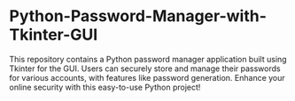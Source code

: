 # Python-Password-Manager-with-Tkinter-GUI
This repository contains a Python password manager application built using Tkinter for the GUI. Users can securely store and manage their passwords for various accounts, with features like password generation. Enhance your online security with this easy-to-use Python project!
